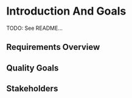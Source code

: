 # Introduction And Goals

TODO: See README...

## Requirements Overview

## Quality Goals

## Stakeholders
